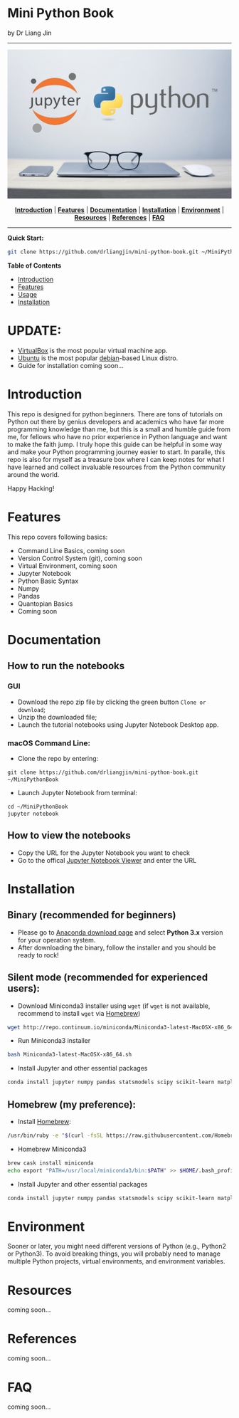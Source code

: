 # Mini Python Book
by Dr Liang Jin

- - -

<p align="center"><img src="/assets/img/jupyter_and_python.png" alt="jupyter_and_python"/></p>
<p align="center">
  <b><a href="#introduction">Introduction</a></b>
  |
  <b><a href="#features">Features</a></b>
  |
  <b><a href="#documentation">Documentation</a></b>
  |
  <b><a href="#installation">Installation</a></b>
  |
  <b><a href="#environment">Environment</a></b>
  |
  <b><a href="#resources">Resources</a></b>
  |
  <b><a href="#references">References</a></b>
  |
  <b><a href="#FAQ">FAQ</a></b>  
</p>

- - -
**Quick Start:**

```bash
git clone https://github.com/drliangjin/mini-python-book.git ~/MiniPythonBook
```

<!-- markdown-toc start -->
**Table of Contents**

- [Introduction](#introduction)
- [Features](#features)
- [Usage](#usage)
- [Installation](#installation)

<!-- markdown-toc end -->

# UPDATE:
- [VirtualBox](https://www.virtualbox.org/) is the most popular virtual machine app.
- [Ubuntu](https://www.ubuntu.com/) is the most popular [debian](https://www.debian.org/)-based Linux distro.
- Guide for installation coming soon...

# Introduction
This repo is designed for python beginners. There are tons of tutorials on Python out there by genius developers and academics who have far more programming knowledge than me, but this is a small and humble guide from me, for fellows who have no prior experience in Python language and want to make the faith jump. I truly hope this guide can be helpful in some way and make your Python programming journey easier to start. In paralle, this repo is also for myself as a treasure box where I can keep notes for what I have learned and collect invaluable resources from the Python community around the world.

Happy Hacking!

# Features

This repo covers following basics:
- Command Line Basics, coming soon
- Version Control System (git), coming soon
- Virtual Environment, coming soon
- Jupyter Notebook
- Python Basic Syntax
- Numpy
- Pandas
- Quantopian Basics
- Coming soon

# Documentation

## How to run the notebooks

### GUI

- Download the repo zip file by clicking the green button `Clone or download`;
- Unzip the downloaded file;
- Launch the tutorial notebooks using Jupyter Notebook Desktop app.
### macOS Command Line:

- Clone the repo by entering:
```shell
git clone https://github.com/drliangjin/mini-python-book.git ~/MiniPythonBook
```
- Launch Jupyter Notebook from terminal:
```shell
cd ~/MiniPythonBook
jupyter notebook
```
## How to view the notebooks

- Copy the URL for the Jupyter Notebook you want to check
- Go to the offical [Jupyter Notebook Viewer](https://nbviewer.jupyter.org/) and enter the URL

# Installation

## Binary (recommended for beginners)

- Please go to [Anaconda download page](https://www.anaconda.com/download/) and select **Python 3.x** version for your operation system.
- After downloading the binary, follow the installer and you should be ready to rock!

## Silent mode (recommended for experienced users):

- Download Miniconda3 installer using `wget` (if `wget` is not available, recommend to install `wget` via [Homebrew](https://brew.sh/))
```bash
wget http://repo.continuum.io/miniconda/Miniconda3-latest-MacOSX-x86_64.sh
```
- Run Miniconda3 installer
```bash
bash Miniconda3-latest-MacOSX-x86_64.sh
```
- Install Jupyter and other essential packages
```bash
conda install jupyter numpy pandas statsmodels scipy scikit-learn matplotlib seaborn
```

## Homebrew (my preference):

- Install [Homebrew](https://brew.sh/):
```bash
/usr/bin/ruby -e "$(curl -fsSL https://raw.githubusercontent.com/Homebrew/install/master/install)"
```
- Homebrew Miniconda3
```bash
brew cask install miniconda
echo export "PATH=/usr/local/miniconda3/bin:$PATH" >> $HOME/.bash_profile
```
- Install Jupyter and other essential packages
```bash
conda install jupyter numpy pandas statsmodels scipy scikit-learn matplotlib seaborn
```
# Environment

Sooner or later, you might need different versions of Python (e.g., Python2 or Python3). To avoid breaking things, you will probably need to manage multiple Python projects, virtual environments, and environment variables.

# Resources

coming soon...

# References

coming soon...

# FAQ

coming soon...
